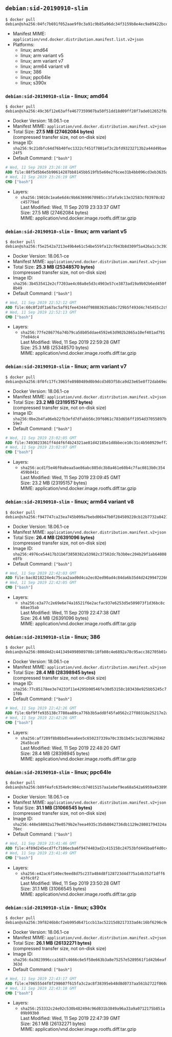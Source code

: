 ## `debian:sid-20190910-slim`

```console
$ docker pull debian@sha256:04fc7b691f052aae9f0c3a91c9b85a96dc34f3159b8e4ec9a09422bceb78d3f4
```

-	Manifest MIME: `application/vnd.docker.distribution.manifest.list.v2+json`
-	Platforms:
	-	linux; amd64
	-	linux; arm variant v5
	-	linux; arm variant v7
	-	linux; arm64 variant v8
	-	linux; 386
	-	linux; ppc64le
	-	linux; s390x

### `debian:sid-20190910-slim` - linux; amd64

```console
$ docker pull debian@sha256:49c36f12e63affe4677359907ba50f51dd18d09ff28f7ade012652f8aede6fde
```

-	Docker Version: 18.06.1-ce
-	Manifest MIME: `application/vnd.docker.distribution.manifest.v2+json`
-	Total Size: **27.5 MB (27462084 bytes)**  
	(compressed transfer size, not on-disk size)
-	Image ID: `sha256:9c21dbfc64d76b40fec1322cf451f7801ef3c2bfd93232713b2a44d49bae24f5`
-	Default Command: `["bash"]`

```dockerfile
# Wed, 11 Sep 2019 23:26:18 GMT
ADD file:88f5d5b6e5b90614287bb8145bb519fb5e60e2f6cee31b4bb096cd3eb3635a8b in / 
# Wed, 11 Sep 2019 23:26:19 GMT
CMD ["bash"]
```

-	Layers:
	-	`sha256:19010c1ea6e6d4c9b663699670985cc3fafa9c13e32583cf03978c82c45779ad`  
		Last Modified: Wed, 11 Sep 2019 23:33:37 GMT  
		Size: 27.5 MB (27462084 bytes)  
		MIME: application/vnd.docker.image.rootfs.diff.tar.gzip

### `debian:sid-20190910-slim` - linux; arm variant v5

```console
$ docker pull debian@sha256:f5e2542a7213e49b4e61c54be559fa12cf043b8d309f5a426a1c3c3932f46455
```

-	Docker Version: 18.06.1-ce
-	Manifest MIME: `application/vnd.docker.distribution.manifest.v2+json`
-	Total Size: **25.3 MB (25348570 bytes)**  
	(compressed transfer size, not on-disk size)
-	Image ID: `sha256:3b4535412e2cf7203ae4c08a8e5d3c4903e57ce3873ad19a9b92b6ed450f8b49`
-	Default Command: `["bash"]`

```dockerfile
# Wed, 11 Sep 2019 22:52:12 GMT
ADD file:60c0f2df1a67ac5af91fee4344df98883635abbc729b5f493d4c745455c2c965 in / 
# Wed, 11 Sep 2019 22:52:13 GMT
CMD ["bash"]
```

-	Layers:
	-	`sha256:77fe286776a74b79ca58b05ddae4592e63d902b2865a10ef401ad7917fe84dc4`  
		Last Modified: Wed, 11 Sep 2019 22:59:28 GMT  
		Size: 25.3 MB (25348570 bytes)  
		MIME: application/vnd.docker.image.rootfs.diff.tar.gzip

### `debian:sid-20190910-slim` - linux; arm variant v7

```console
$ docker pull debian@sha256:8f0fc17fc3965fe8980489d0b9dcd3d03f58ca9d23e65e8f72dab69ea2368cd5
```

-	Docker Version: 18.06.1-ce
-	Manifest MIME: `application/vnd.docker.distribution.manifest.v2+json`
-	Total Size: **23.2 MB (23195157 bytes)**  
	(compressed transfer size, not on-disk size)
-	Image ID: `sha256:0be2b4fa06eb22fb3efd7dfabb56c39f6061c783d656ff1954d37055897b59e7`
-	Default Command: `["bash"]`

```dockerfile
# Wed, 11 Sep 2019 23:02:05 GMT
ADD file:7493023361ff4d4f6f4b24321ae81d42185e1d8bbece10c31c4b560929eff275 in / 
# Wed, 11 Sep 2019 23:02:07 GMT
CMD ["bash"]
```

-	Layers:
	-	`sha256:acd1f5e46f0a8eaa5ae86abc885dc3b8a461e60b4c7fac0813b0c354459b041c`  
		Last Modified: Wed, 11 Sep 2019 23:09:45 GMT  
		Size: 23.2 MB (23195157 bytes)  
		MIME: application/vnd.docker.image.rootfs.diff.tar.gzip

### `debian:sid-20190910-slim` - linux; arm64 variant v8

```console
$ docker pull debian@sha256:f947747ca23ea745b099a7bebd06b47b0f284509220cb12b7732a04215e21703
```

-	Docker Version: 18.06.1-ce
-	Manifest MIME: `application/vnd.docker.distribution.manifest.v2+json`
-	Total Size: **26.4 MB (26391096 bytes)**  
	(compressed transfer size, not on-disk size)
-	Image ID: `sha256:4976ce54417b31b6f3850382a53982c37502dc7b3b0ec204b29f1ab64808e8fb`
-	Default Command: `["bash"]`

```dockerfile
# Wed, 11 Sep 2019 22:42:03 GMT
ADD file:bac0218224e4c75caa2aad0d4ca2ec02ed90ad4c84da6b35d4d2429947226624 in / 
# Wed, 11 Sep 2019 22:42:05 GMT
CMD ["bash"]
```

-	Layers:
	-	`sha256:e3a77c2e69e6e74a16521f6e2acfac937e6253d5e509073f1d36bc8c68ae35ab`  
		Last Modified: Wed, 11 Sep 2019 22:47:38 GMT  
		Size: 26.4 MB (26391096 bytes)  
		MIME: application/vnd.docker.image.rootfs.diff.tar.gzip

### `debian:sid-20190910-slim` - linux; 386

```console
$ docker pull debian@sha256:808d4d2c4413494998989708c18fb08c4e6892a78c95acc382705b01c1868443
```

-	Docker Version: 18.06.1-ce
-	Manifest MIME: `application/vnd.docker.distribution.manifest.v2+json`
-	Total Size: **28.4 MB (28398945 bytes)**  
	(compressed transfer size, not on-disk size)
-	Image ID: `sha256:77c85178ee3e74233f11e4295b90546fe30d53158c103438e925bb5245c71f0b`
-	Default Command: `["bash"]`

```dockerfile
# Wed, 11 Sep 2019 22:42:26 GMT
ADD file:6bf9ffe935138c7780aa89ca776b3b5add8f45fa0562c27f80318e25217e2a49 in / 
# Wed, 11 Sep 2019 22:42:26 GMT
CMD ["bash"]
```

-	Layers:
	-	`sha256:af7209f8b8bbd5eea6ee5c650237339a70c33b1b45c1e22b79626b6226a5bca9`  
		Last Modified: Wed, 11 Sep 2019 22:48:20 GMT  
		Size: 28.4 MB (28398945 bytes)  
		MIME: application/vnd.docker.image.rootfs.diff.tar.gzip

### `debian:sid-20190910-slim` - linux; ppc64le

```console
$ docker pull debian@sha256:b89f4afc6354e9c904ccb74015157aa1ebef9ea68a542a6959a4538998145b2a
```

-	Docker Version: 18.06.1-ce
-	Manifest MIME: `application/vnd.docker.distribution.manifest.v2+json`
-	Total Size: **31.1 MB (31066545 bytes)**  
	(compressed transfer size, not on-disk size)
-	Image ID: `sha256:448e58092a179e0579b2e7eea4935c35db8042736db1129e28081794324a76ec`
-	Default Command: `["bash"]`

```dockerfile
# Wed, 11 Sep 2019 23:41:46 GMT
ADD file:4f89d245ecd7fc7106ecba6f9474483ad2c415158c24753bfd445ba0f4d0c4e9 in / 
# Wed, 11 Sep 2019 23:41:49 GMT
CMD ["bash"]
```

-	Layers:
	-	`sha256:e42ac6f140ec9eed8d75c237a484d8f128723d4d775a14b352f1dff643f6c8f2`  
		Last Modified: Wed, 11 Sep 2019 23:50:28 GMT  
		Size: 31.1 MB (31066545 bytes)  
		MIME: application/vnd.docker.image.rootfs.diff.tar.gzip

### `debian:sid-20190910-slim` - linux; s390x

```console
$ docker pull debian@sha256:39f8246b8cf2eb995d6471ccb13ac52215d8217333ad4c16bf6296c9e8be01dc
```

-	Docker Version: 18.06.1-ce
-	Manifest MIME: `application/vnd.docker.distribution.manifest.v2+json`
-	Total Size: **26.1 MB (26132271 bytes)**  
	(compressed transfer size, not on-disk size)
-	Image ID: `sha256:6a3023996cca1687c4666c6e5f58e663b3a8e75257e5289561f1d42b6eaf363d`
-	Default Command: `["bash"]`

```dockerfile
# Wed, 11 Sep 2019 22:43:17 GMT
ADD file:e706555d4f8f298607f615fa3c2ac8f38395eb48d8d0737aa561b2722f060ad1 in / 
# Wed, 11 Sep 2019 22:43:18 GMT
CMD ["bash"]
```

-	Layers:
	-	`sha256:253332c24e92c530b482494c96d031b3849a96a33a9a0712175b851a09b993b0`  
		Last Modified: Wed, 11 Sep 2019 22:47:39 GMT  
		Size: 26.1 MB (26132271 bytes)  
		MIME: application/vnd.docker.image.rootfs.diff.tar.gzip
